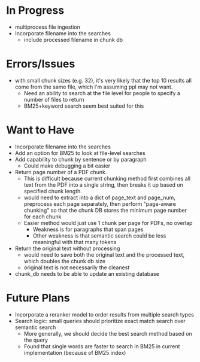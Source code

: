 # In Progress
- multiprocess file ingestion
- Incorporate filename into the searches
  - include processed filename in chunk db

# Errors/Issues
- with small chunk sizes (e.g. 32), it's very likely that the top 10 results all come from the same file, which I'm assuming ppl may not want.
    - Need an ability to search at the file level for people to specify a number of files to return
    - BM25+keyword search seem best suited for this

# Want to Have
- Incorporate filename into the searches
- Add an option for BM25 to look at file-level searches
- Add capability to chunk by sentence or by paragraph
    - Could make debugging a bit easier
- Return page number of a PDF chunk.
    - This is difficult because current chunking method first combines all text from the PDF into a single string, then breaks it up based on specified chunk length.
    - would need to extract into a dict of page_text and page_num, preprocess each page separately, then perform "page-aware chunking" so that the chunk DB stores the minimum page number for each chunk
    - Easier method would just use 1 chunk per page for PDFs, no overlap
        - Weakness is for paragraphs that span pages
        - Other weakness is that semantic search could be less meaningful with that many tokens
- Return the original text without processing
    - would need to save both the original text and the processed text, which doubles the chunk db size
    - original text is not necessarily the cleanest 
- chunk_db needs to be able to update an existing database

# Future Plans
- Incorporate a reranker model to order results from multiple search types
- Search logic: small queries should prioritize exact match search over semantic search
    - More generally, we should decide the best search method based on the query
    - Found that single words are faster to search in BM25 in current implementation (because of BM25 index)
